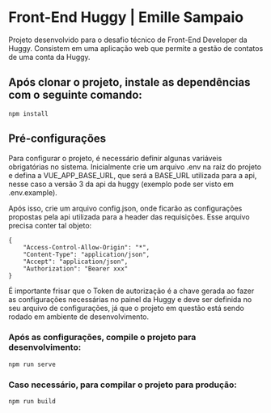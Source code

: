 # Front-End Huggy | Emille Sampaio

Projeto desenvolvido para o desafio técnico de Front-End Developer da Huggy. Consistem em uma aplicação web que permite a gestão de contatos de uma conta da Huggy.
## Após clonar o projeto, instale as dependências com o seguinte comando:

```
npm install
```

## Pré-configurações

Para configurar o projeto, é necessário definir algunas variáveis obrigatórias no sistema.
Inicialmente crie um arquivo .env na raiz do projeto e defina a VUE_APP_BASE_URL, que será a BASE_URL utilizada para a api, nesse caso a versão 3 da api da huggy (exemplo pode ser visto em .env.example).

Após isso, crie um arquivo config.json, onde ficarão as configurações propostas pela api utilizada para a header das requisições. Esse arquivo precisa conter tal objeto:

```
{
    "Access-Control-Allow-Origin": "*",
    "Content-Type": "application/json",
    "Accept": "application/json",
    "Authorization": "Bearer xxx"
}
```

É importante frisar que o Token de autorização é a chave gerada ao fazer as configurações necessárias no painel da Huggy e deve ser definida no seu arquivo de configurações, já que o projeto em questão está sendo rodado em ambiente de desenvolvimento.
### Após as configurações, compile o projeto para desenvolvimento:
```
npm run serve
```

### Caso necessário, para compilar o projeto para produção:
```
npm run build
```
